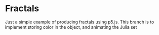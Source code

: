 # Fractals

Just a simple example of producing fractals using p5.js.
This branch is to implement storing color in the object, and animating the Julia set
